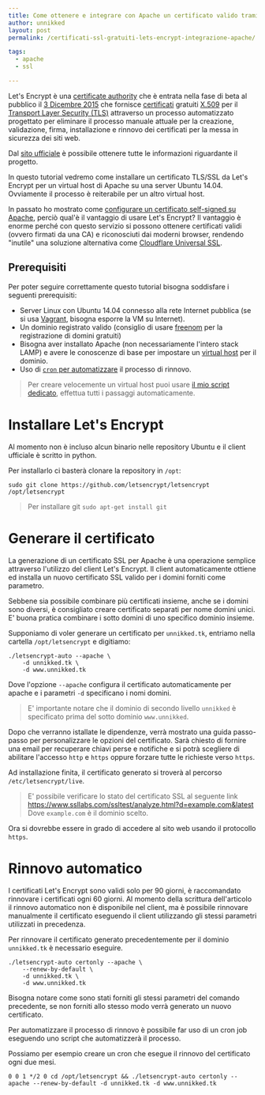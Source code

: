 ```yaml
---
title: Come ottenere e integrare con Apache un certificato valido tramite Let's encrypt
author: unnikked
layout: post
permalink: /certificati-ssl-gratuiti-lets-encrypt-integrazione-apache/

tags:
  - apache
  - ssl

---
```


Let's Encrypt è una [certificate authority](https://it.wikipedia.org/wiki/Certificate_authority) che è entrata nella fase di beta al pubblico il [3 Dicembre 2015](https://letsencrypt.org/2015/12/03/entering-public-beta.html) che fornisce [certificati](https://en.wikipedia.org/wiki/Public_key_certificate) gratuiti [X.509](https://it.wikipedia.org/wiki/X.509) per il [Transport Layer Security (TLS)](https://it.wikipedia.org/wiki/Transport_Layer_Security) attraverso un processo automatizzato progettato per eliminare il processo manuale attuale per la creazione, validazione, firma, installazione e rinnovo dei certificati per la messa in sicurezza dei siti web. 

Dal [sito ufficiale](https://letsencrypt.org) è possibile ottenere tutte le informazioni riguardante il progetto. 

In questo tutorial vedremo come installare un certificato TLS/SSL da Let's Encrypt per un virtual host di Apache su una server Ubuntu 14.04. Ovviamente il processo è reiterabile per un altro virtual host. 

In passato ho mostrato come [configurare un certificato self-signed su Apache](/come-configurare-un-certificato-ssl-su-apache/), perciò qual'è il vantaggio di usare Let's Encrypt? Il vantaggio è enorme perché con questo servizio si possono ottenere certificati validi (ovvero firmati da una CA) e riconosciuti dai moderni browser, rendendo "inutile" una soluzione alternativa come [Cloudflare Universal SSL](/ssl-gratuito-cloudflare-abilitare-https/). 

## Prerequisiti

Per poter seguire correttamente questo tutorial bisogna soddisfare i seguenti prerequisiti:

- Server Linux con Ubuntu 14.04 connesso alla rete Internet pubblica (se si usa [Vagrant](/gestire-macchine-virtuali-vagrant/), bisogna esporre la VM su Internet).
- Un dominio registrato valido (consiglio di usare [freenom](/come-ottenere-dominio-livello-gratis/) per la registrazione di domini gratuiti)
- Bisogna aver installato Apache (non necessariamente l'intero stack LAMP) e avere le conoscenze di base per impostare un [virtual host](/guida-ai-virtual-host-di-apache/) per il dominio. 
- Uso di [`cron` per automatizzare](/operazioni-automatiche-crontab/) il processo di rinnovo.

> Per creare velocemente un virtual host puoi usare [il mio script dedicato](https://github.com/unnikked/Apache-VirtualHost-Manager), effettua tutti i passaggi automaticamente. 

# Installare Let's Encrypt

Al momento non è incluso alcun binario nelle repository Ubuntu e il client ufficiale è scritto in python. 

Per installarlo ci basterà clonare la repository in `/opt`:

```
sudo git clone https://github.com/letsencrypt/letsencrypt
/opt/letsencrypt
```

> Per installare git `sudo apt-get install git`

# Generare il certificato

La generazione di un certificato SSL per Apache è una operazione semplice attraverso l'utilizzo del client Let's Encrypt. Il client automaticamente ottiene ed installa un nuovo certificato SSL valido per i domini forniti come parametro. 

Sebbene sia possibile combinare più certificati insieme, anche se i domini sono diversi, è consigliato creare certificato separati per nome domini unici. E' buona pratica combinare i sotto domini di uno specifico dominio insieme. 

Supponiamo di voler generare un certificato per `unnikked.tk`, entriamo nella cartella `/opt/letsencrypt` e digitiamo: 

```
./letsencrypt-auto --apache \
    -d unnikked.tk \
    -d www.unnikked.tk
```

Dove l'opzione `--apache` configura il certificato automaticamente per apache e i parametri `-d` specificano i nomi domini. 

> E' importante notare che il dominio di secondo livello `unnikked` è specificato prima del sotto dominio `www.unnikked`. 

Dopo che verranno istallate le dipendenze, verrà mostrato una guida passo-passo per personalizzare le opzioni del certificato. Sarà chiesto di fornire una email per recuperare chiavi perse e notifiche e si potrà scegliere di abilitare l'accesso `http` e `https` oppure forzare tutte le richieste verso `https`.

Ad installazione finita, il certificato generato si troverà al percorso `/etc/letsencrypt/live`.

> E' possibile verificare lo stato del certificato SSL al seguente link https://www.ssllabs.com/ssltest/analyze.html?d=example.com&latest 
> Dove `example.com` è il dominio scelto.

Ora si dovrebbe essere in grado di accedere al sito web usando il protocollo `https`. 

# Rinnovo automatico

I certificati Let's Encrypt sono validi solo per 90 giorni, è raccomandato rinnovare i certificati ogni 60 giorni. Al momento della scrittura dell'articolo il rinnovo automatico non è disponibile nel client, ma è possibile rinnovare manualmente il certificato eseguendo il client utilizzando gli stessi parametri utilizzati in precedenza.  

Per rinnovare il certificato generato precedentemente per il dominio `unnikked.tk` è necessario eseguire. 

```
./letsencrypt-auto certonly --apache \
	--renew-by-default \
	-d unnikked.tk \
	-d www.unnikked.tk
```

Bisogna notare come sono stati forniti gli stessi parametri del comando precedente, se non forniti allo stesso modo verrà generato un nuovo certificato. 

Per automatizzare il processo di rinnovo è possibile far uso di un cron job eseguendo uno script che automatizzerà il processo. 

Possiamo per esempio creare un cron che esegue il rinnovo del certificato ogni due mesi. 

```
0 0 1 */2 0 cd /opt/letsencrypt && ./letsencrypt-auto certonly --apache --renew-by-default -d unnikked.tk -d www.unnikked.tk
```


